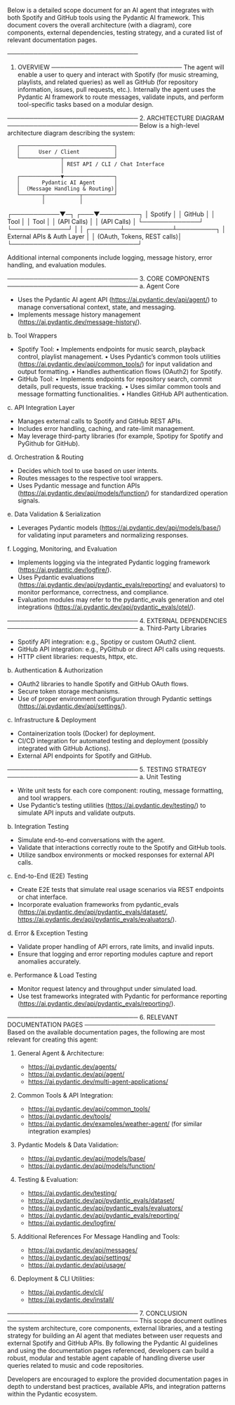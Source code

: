 Below is a detailed scope document for an AI agent that integrates with both Spotify and GitHub tools using the Pydantic AI framework. This document covers the overall architecture (with a diagram), core components, external dependencies, testing strategy, and a curated list of relevant documentation pages.

──────────────────────────────
1. OVERVIEW
──────────────────────────────
The agent will enable a user to query and interact with Spotify (for music streaming, playlists, and related queries) as well as GitHub (for repository information, issues, pull requests, etc.). Internally the agent uses the Pydantic AI framework to route messages, validate inputs, and perform tool-specific tasks based on a modular design.

──────────────────────────────
2. ARCHITECTURE DIAGRAM
──────────────────────────────
Below is a high-level architecture diagram describing the system:

       ┌──────────────────────────────┐
       │      User / Client           │
       └─────────────┬────────────────┘
                     │ REST API / CLI / Chat Interface
                     │
       ┌─────────────▼────────────────┐
       │       Pydantic AI Agent      │
       │  (Message Handling & Routing)│
       └───────┬───────────┬──────────┘
               │           │
   ┌───────────▼─┐     ┌───▼─────────┐
   │  Spotify    │     │  GitHub     │
   │    Tool     │     │   Tool      │
   │ (API Calls) │     │ (API Calls) │
   └─────────────┘     └─────────────┘
               │           │
       ┌───────┴───────────┴─────────┐
       │  External APIs & Auth Layer │
       │  (OAuth, Tokens, REST calls)│
       └─────────────────────────────┘

Additional internal components include logging, message history, error handling, and evaluation modules.

──────────────────────────────
3. CORE COMPONENTS
──────────────────────────────
a. Agent Core
   - Uses the Pydantic AI agent API (https://ai.pydantic.dev/api/agent/) to manage conversational context, state, and messaging.
   - Implements message history management (https://ai.pydantic.dev/message-history/).

b. Tool Wrappers
   - Spotify Tool:
       • Implements endpoints for music search, playback control, playlist management.
       • Uses Pydantic’s common tools utilities (https://ai.pydantic.dev/api/common_tools/) for input validation and output formatting.
       • Handles authentication flows (OAuth2) for Spotify.
   - GitHub Tool:
       • Implements endpoints for repository search, commit details, pull requests, issue tracking.
       • Uses similar common tools and message formatting functionalities.
       • Handles GitHub API authentication.

c. API Integration Layer
   - Manages external calls to Spotify and GitHub REST APIs.
   - Includes error handling, caching, and rate-limit management.
   - May leverage third-party libraries (for example, Spotipy for Spotify and PyGithub for GitHub).

d. Orchestration & Routing
   - Decides which tool to use based on user intents.
   - Routes messages to the respective tool wrappers.
   - Uses Pydantic message and function APIs (https://ai.pydantic.dev/api/models/function/) for standardized operation signals.

e. Data Validation & Serialization
   - Leverages Pydantic models (https://ai.pydantic.dev/api/models/base/) for validating input parameters and normalizing responses.

f. Logging, Monitoring, and Evaluation
   - Implements logging via the integrated Pydantic logging framework (https://ai.pydantic.dev/logfire/).
   - Uses Pydantic evaluations (https://ai.pydantic.dev/api/pydantic_evals/reporting/ and evaluators) to monitor performance, correctness, and compliance.
   - Evaluation modules may refer to the pydantic_evals generation and otel integrations (https://ai.pydantic.dev/api/pydantic_evals/otel/).

──────────────────────────────
4. EXTERNAL DEPENDENCIES
──────────────────────────────
a. Third-Party Libraries
   - Spotify API integration: e.g., Spotipy or custom OAuth2 client.
   - GitHub API integration: e.g., PyGithub or direct API calls using requests.
   - HTTP client libraries: requests, httpx, etc.

b. Authentication & Authorization
   - OAuth2 libraries to handle Spotify and GitHub OAuth flows.
   - Secure token storage mechanisms.
   - Use of proper environment configuration through Pydantic settings (https://ai.pydantic.dev/api/settings/).

c. Infrastructure & Deployment
   - Containerization tools (Docker) for deployment.
   - CI/CD integration for automated testing and deployment (possibly integrated with GitHub Actions).
   - External API endpoints for Spotify and GitHub.

──────────────────────────────
5. TESTING STRATEGY
──────────────────────────────
a. Unit Testing
   - Write unit tests for each core component: routing, message formatting, and tool wrappers.
   - Use Pydantic’s testing utilities (https://ai.pydantic.dev/testing/) to simulate API inputs and validate outputs.

b. Integration Testing
   - Simulate end-to-end conversations with the agent.
   - Validate that interactions correctly route to the Spotify and GitHub tools.
   - Utilize sandbox environments or mocked responses for external API calls.

c. End-to-End (E2E) Testing
   - Create E2E tests that simulate real usage scenarios via REST endpoints or chat interface.
   - Incorporate evaluation frameworks from pydantic_evals (https://ai.pydantic.dev/api/pydantic_evals/dataset/, https://ai.pydantic.dev/api/pydantic_evals/evaluators/).

d. Error & Exception Testing
   - Validate proper handling of API errors, rate limits, and invalid inputs.
   - Ensure that logging and error reporting modules capture and report anomalies accurately.

e. Performance & Load Testing
   - Monitor request latency and throughput under simulated load.
   - Use test frameworks integrated with Pydantic for performance reporting (https://ai.pydantic.dev/api/pydantic_evals/reporting/).

──────────────────────────────
6. RELEVANT DOCUMENTATION PAGES
──────────────────────────────
Based on the available documentation pages, the following are most relevant for creating this agent:

1. General Agent & Architecture:
   - https://ai.pydantic.dev/agents/
   - https://ai.pydantic.dev/api/agent/
   - https://ai.pydantic.dev/multi-agent-applications/

2. Common Tools & API Integration:
   - https://ai.pydantic.dev/api/common_tools/
   - https://ai.pydantic.dev/tools/
   - https://ai.pydantic.dev/examples/weather-agent/  (for similar integration examples)

3. Pydantic Models & Data Validation:
   - https://ai.pydantic.dev/api/models/base/
   - https://ai.pydantic.dev/api/models/function/

4. Testing & Evaluation:
   - https://ai.pydantic.dev/testing/
   - https://ai.pydantic.dev/api/pydantic_evals/dataset/
   - https://ai.pydantic.dev/api/pydantic_evals/evaluators/
   - https://ai.pydantic.dev/api/pydantic_evals/reporting/
   - https://ai.pydantic.dev/logfire/

5. Additional References For Message Handling and Tools:
   - https://ai.pydantic.dev/api/messages/
   - https://ai.pydantic.dev/api/settings/
   - https://ai.pydantic.dev/api/usage/

6. Deployment & CLI Utilities:
   - https://ai.pydantic.dev/cli/
   - https://ai.pydantic.dev/install/

──────────────────────────────
7. CONCLUSION
──────────────────────────────
This scope document outlines the system architecture, core components, external libraries, and a testing strategy for building an AI agent that mediates between user requests and external Spotify and GitHub APIs. By following the Pydantic AI guidelines and using the documentation pages referenced, developers can build a robust, modular and testable agent capable of handling diverse user queries related to music and code repositories. 

Developers are encouraged to explore the provided documentation pages in depth to understand best practices, available APIs, and integration patterns within the Pydantic ecosystem.